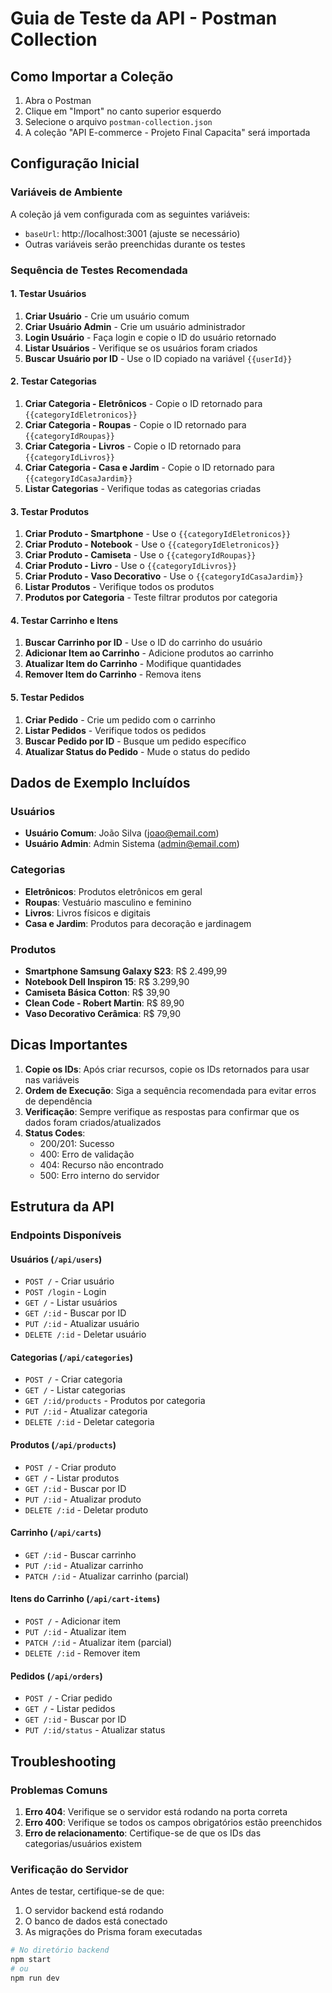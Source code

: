 # Guia de Teste da API - Postman Collection

## Como Importar a Coleção

1. Abra o Postman
2. Clique em "Import" no canto superior esquerdo
3. Selecione o arquivo `postman-collection.json`
4. A coleção "API E-commerce - Projeto Final Capacita" será importada

## Configuração Inicial

### Variáveis de Ambiente

A coleção já vem configurada com as seguintes variáveis:

-   `baseUrl`: http://localhost:3001 (ajuste se necessário)
-   Outras variáveis serão preenchidas durante os testes

### Sequência de Testes Recomendada

#### 1. Testar Usuários

1. **Criar Usuário** - Crie um usuário comum
2. **Criar Usuário Admin** - Crie um usuário administrador
3. **Login Usuário** - Faça login e copie o ID do usuário retornado
4. **Listar Usuários** - Verifique se os usuários foram criados
5. **Buscar Usuário por ID** - Use o ID copiado na variável `{{userId}}`

#### 2. Testar Categorias

1. **Criar Categoria - Eletrônicos** - Copie o ID retornado para `{{categoryIdEletronicos}}`
2. **Criar Categoria - Roupas** - Copie o ID retornado para `{{categoryIdRoupas}}`
3. **Criar Categoria - Livros** - Copie o ID retornado para `{{categoryIdLivros}}`
4. **Criar Categoria - Casa e Jardim** - Copie o ID retornado para `{{categoryIdCasaJardim}}`
5. **Listar Categorias** - Verifique todas as categorias criadas

#### 3. Testar Produtos

1. **Criar Produto - Smartphone** - Use o `{{categoryIdEletronicos}}`
2. **Criar Produto - Notebook** - Use o `{{categoryIdEletronicos}}`
3. **Criar Produto - Camiseta** - Use o `{{categoryIdRoupas}}`
4. **Criar Produto - Livro** - Use o `{{categoryIdLivros}}`
5. **Criar Produto - Vaso Decorativo** - Use o `{{categoryIdCasaJardim}}`
6. **Listar Produtos** - Verifique todos os produtos
7. **Produtos por Categoria** - Teste filtrar produtos por categoria

#### 4. Testar Carrinho e Itens

1. **Buscar Carrinho por ID** - Use o ID do carrinho do usuário
2. **Adicionar Item ao Carrinho** - Adicione produtos ao carrinho
3. **Atualizar Item do Carrinho** - Modifique quantidades
4. **Remover Item do Carrinho** - Remova itens

#### 5. Testar Pedidos

1. **Criar Pedido** - Crie um pedido com o carrinho
2. **Listar Pedidos** - Verifique todos os pedidos
3. **Buscar Pedido por ID** - Busque um pedido específico
4. **Atualizar Status do Pedido** - Mude o status do pedido

## Dados de Exemplo Incluídos

### Usuários

-   **Usuário Comum**: João Silva (joao@email.com)
-   **Usuário Admin**: Admin Sistema (admin@email.com)

### Categorias

-   **Eletrônicos**: Produtos eletrônicos em geral
-   **Roupas**: Vestuário masculino e feminino
-   **Livros**: Livros físicos e digitais
-   **Casa e Jardim**: Produtos para decoração e jardinagem

### Produtos

-   **Smartphone Samsung Galaxy S23**: R$ 2.499,99
-   **Notebook Dell Inspiron 15**: R$ 3.299,90
-   **Camiseta Básica Cotton**: R$ 39,90
-   **Clean Code - Robert Martin**: R$ 89,90
-   **Vaso Decorativo Cerâmica**: R$ 79,90

## Dicas Importantes

1. **Copie os IDs**: Após criar recursos, copie os IDs retornados para usar nas variáveis
2. **Ordem de Execução**: Siga a sequência recomendada para evitar erros de dependência
3. **Verificação**: Sempre verifique as respostas para confirmar que os dados foram criados/atualizados
4. **Status Codes**:
    - 200/201: Sucesso
    - 400: Erro de validação
    - 404: Recurso não encontrado
    - 500: Erro interno do servidor

## Estrutura da API

### Endpoints Disponíveis

#### Usuários (`/api/users`)

-   `POST /` - Criar usuário
-   `POST /login` - Login
-   `GET /` - Listar usuários
-   `GET /:id` - Buscar por ID
-   `PUT /:id` - Atualizar usuário
-   `DELETE /:id` - Deletar usuário

#### Categorias (`/api/categories`)

-   `POST /` - Criar categoria
-   `GET /` - Listar categorias
-   `GET /:id/products` - Produtos por categoria
-   `PUT /:id` - Atualizar categoria
-   `DELETE /:id` - Deletar categoria

#### Produtos (`/api/products`)

-   `POST /` - Criar produto
-   `GET /` - Listar produtos
-   `GET /:id` - Buscar por ID
-   `PUT /:id` - Atualizar produto
-   `DELETE /:id` - Deletar produto

#### Carrinho (`/api/carts`)

-   `GET /:id` - Buscar carrinho
-   `PUT /:id` - Atualizar carrinho
-   `PATCH /:id` - Atualizar carrinho (parcial)

#### Itens do Carrinho (`/api/cart-items`)

-   `POST /` - Adicionar item
-   `PUT /:id` - Atualizar item
-   `PATCH /:id` - Atualizar item (parcial)
-   `DELETE /:id` - Remover item

#### Pedidos (`/api/orders`)

-   `POST /` - Criar pedido
-   `GET /` - Listar pedidos
-   `GET /:id` - Buscar por ID
-   `PUT /:id/status` - Atualizar status

## Troubleshooting

### Problemas Comuns

1. **Erro 404**: Verifique se o servidor está rodando na porta correta
2. **Erro 400**: Verifique se todos os campos obrigatórios estão preenchidos
3. **Erro de relacionamento**: Certifique-se de que os IDs das categorias/usuários existem

### Verificação do Servidor

Antes de testar, certifique-se de que:

1. O servidor backend está rodando
2. O banco de dados está conectado
3. As migrações do Prisma foram executadas

```bash
# No diretório backend
npm start
# ou
npm run dev
```
